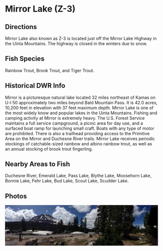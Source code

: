 # Mirror Lake (Z-3)

## Directions
Mirror Lake also known as Z-3 is located just off the Mirror Lake Highway in the Uinta Mountains. The highway is closed in the winters due to snow.

## Fish Species
Rainbow Trout, Brook Trout, and Tiger Trout.

## Historical DWR Info
Mirror is a picturesque natural lake located 32 miles northeast of Kamas on U-l 50 approximately two miles beyond Bald Mountain Pass. It is 42.0 acres, 10,200 feet in elevation with 37 feet maximum depth. Mirror Lake is one of the most widely know and popular lakes in the Uinta Mountains. Fishing and camping activity at Mirror is extremely heavy. The U.S. Forest Service maintains a full service campground, a picnic area for day use, and a surfaced boat ramp for launching small craft. Boats with any type of motor are prohibited. There is also a trailhead providing access to the Primitive Area on the Mirror and Duchesne River trails. Mirror Lake receives periodic stockings of catchable-sized rainbow and albino rainbow trout, as well as an annual stocking of brook trout fingerling.

## Nearby Areas to Fish
Duchesne River, Emerald Lake, Pass Lake, Blythe Lake, Moosehorn Lake, Bonnie Lake, Fehr Lake, Bud Lake, Scout Lake, Scudder Lake.

## Photos
![Mirror Lake Panorama](../photos/mirror-lake.jpg)